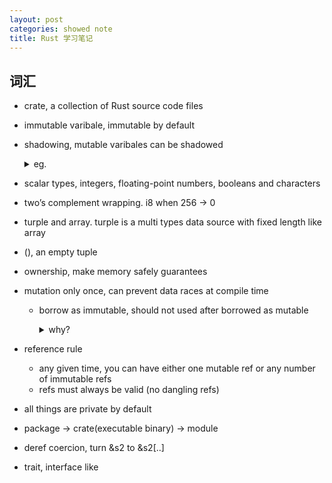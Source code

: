 ```yaml
---
layout: post
categories: showed note
title: Rust 学习笔记
---
```


## 词汇

- crate, a collection of Rust source code files
- immutable varibale, immutable by default
- shadowing, mutable varibales can be shadowed 

  <details>
  <summary  markdown="0">
  eg.
  </summary>
  ```rust
  let a = 1
  let a = 2
  ```
  </details>

- scalar types, integers, floating-point numbers, booleans and characters
- two’s complement wrapping. i8 when 256 -> 0
- turple and array. turple is a multi types data source with fixed length like array
- (), an empty tuple
- ownership, make memory safely guarantees
- mutation only once, can prevent data races at compile time
  + borrow as immutable, should not used after borrowed as mutable

    <details>
    <summary  markdown="0">
    why?
    </summary>
    data race reason:

    + Two or more pointers access the same data at the same time.
    + At least one of the pointers is being used to write to the data.
    + There’s no mechanism being used to synchronize access to the data.
    </details>
- reference rule
  + any given time, you can have either one mutable ref or any number of immutable refs
  + refs must always be valid (no dangling refs)
- all things are private by default
- package -> crate(executable binary) -> module
- deref coercion, turn &s2 to &s2[..]
- trait, interface like
